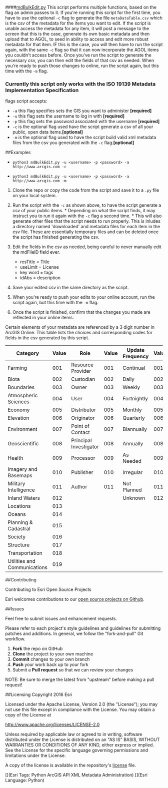 ####[mdBulkEdit.py](https://github.com/Esri/arcgis-admin-python-scripts/blob/metaDataBulkEdit/bulk_editing/mdBulkEdit.py)
This script performs multiple functions, based on the flag an admin passes to it. If you're running this script for the first time, you have to use the optional `-c` flag to generate the file `metaDataTable.csv` which is the csv of the metadata for the items you want to edit. If the script is unable access the metadata for any item, it will post a message to the screen that this is the case, generate its own basic metadata and then upload that to AGOL, to seed in ability to access and edit more robust metadata for that item. IF this is the case, you will then have to run the script again, with the same `-c` flag so that it can now incorporate the AGOL items you couldn't access before. Once you've run the script to generate the necessary csv, you can then edit the fields of that csv as needed. When you're ready to push those changes to online, run the script again, but this time with the `-m` flag.

### __Currently this script only works with the ISO 19139 Metadata Implementation Specification__

flags script accepts:
  * `-a` this flag specifies sets the GIS you want to administer __[required]__    
  * `-u` this flag sets the username to log in with __[required]__    
  * `-p` this flag sets the password associated with the username __[required]__ 
  * `-c` is the optional flag used have the script generate a csv of all your public, open data items.__[optional]__
  * `-m` is the optional flag used to have the script build valid xml metadata files from the csv you generated with the `-c` flag.__[optional]__

##Examples
 * `python3 mdBulkEdit.py -u <username> -p <password> -a http://www.arcgis.com -c`

 * `python3 mdBulkEdit.py -u <username> -p <password> -a http://www.arcgis.com -m`


 1. Clone the repo or copy the code from the script and save it to a `.py` file on your local system.

 1. Run the script with the `-c` as shown above, to have the script generate a csv of your public items. 
 		* Depending on what the script finds, it may instruct you to run it again with the `-c` flag a second time.
 		* This will also generate other files that the script needs to run properly. This is inludes a directory named 'downloaded' and metadata files for each item in the csv file. These  are essentially temporary files and can be deleted once the script has finished generating the csv.
 1. Edit the fields in the csv as needed, being careful to never manually edit the mdFileID field ever.
 	* resTitle = Title
 	* useLimit = License
 	* key word = tags
 	* idAbs = description
 1. Save your edited csv in the same directory as the script.
 1. When you're ready to push your edits to your online account, run the script again, but this time with the `-m` flag.
 1. Once the script is finished, confirm that the changes you made are reflected in your online items.

Certain elements of your metadata are referenced by a 3 digit number in ArcGIS Online. This table lists the choices and corresponding codes for fields in the csv generated by this script.

| __Category__ | __Value__ | __Role__ | __Value__ | __Update Frequency__| __Value__|                                   
|----------  |---------|-----------|-------------|---------|-----------|                    
|Farming     | 001     |Resource Provider| 001|Continual    | 001|
|Biota       | 002     |Custodian| 002     |Daily      | 002     |
|Boundaries  | 003     |Owner    | 003     |Weekly | 003     |
|Atmospheric Sciences| 004|User  | 004     |Fortnightly     | 004     |
|Economy     | 005     |Distributor| 005   |Monthly   | 005     |
|Elevation   | 006     |Originator | 006   |Quarterly  | 006     |
|Environment | 007     |Point of Contact| 007|Biannually  | 007     |
|Geoscientific| 008    |Principal Investigator| 008   |Annually  | 008|
|Health      | 009     |Processor  |009    |As Needed   | 009     |
|Imagery and Basemaps| 010|Publisher  | 010   |Irregular| 010|
|Military Intelligence| 011|Author    | 011   |Not Planned  | 011|
|Inland Waters| 012    |              |       |Unknown      | 012|   
|Locations   | 013     |
|Oceans      | 014     |
|Planning & Cadastral| 015|
|Society     | 016     |
|Structure   | 017     |
|Transportation| 018   |
|Utilities and Communications| 019|

##Contributing

Contributing to Esri Open Source Projects

Esri welcomes contributions to our [open source projects on Github](http://esri.github.io/).

##Issues

Feel free to submit issues and enhancement requests.

Please refer to each project's style guidelines and guidelines for submitting patches and additions. In general, we follow the "fork-and-pull" Git workflow.

 1. **Fork** the repo on GitHub
 2. **Clone** the project to your own machine
 3. **Commit** changes to your own branch
 4. **Push** your work back up to your fork
 5. Submit a **Pull request** so that we can review your changes

NOTE: Be sure to merge the latest from "upstream" before making a pull request!


##Licensing
Copyright 2016 Esri

Licensed under the Apache License, Version 2.0 (the "License");
you may not use this file except in compliance with the License.
You may obtain a copy of the License at

   http://www.apache.org/licenses/LICENSE-2.0

Unless required by applicable law or agreed to in writing, software
distributed under the License is distributed on an "AS IS" BASIS,
WITHOUT WARRANTIES OR CONDITIONS OF ANY KIND, either express or implied.
See the License for the specific language governing permissions and
limitations under the License.

A copy of the license is available in the repository's [license](https://github.com/ArcGIS/python-admin/blob/master/LICENSE) file.

[](Esri Tags: Python ArcGIS API XML Metadata Administration)
[](Esri Language: Python)
